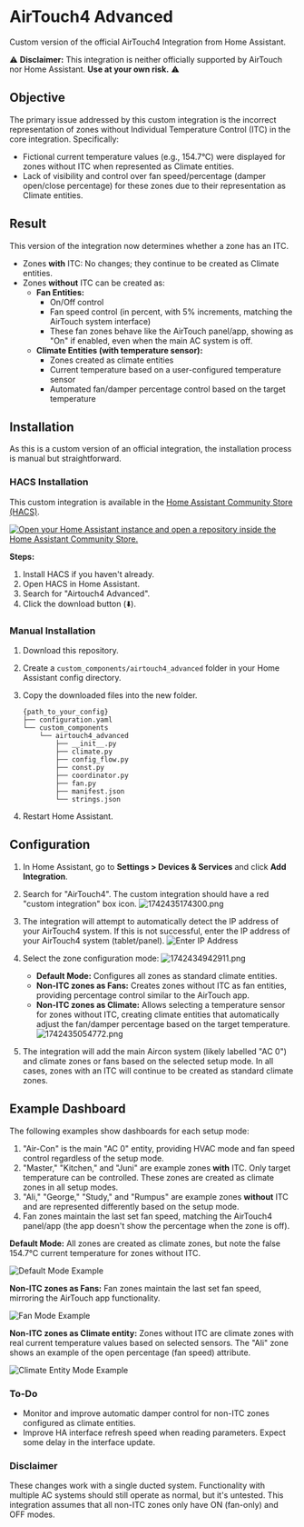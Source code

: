# AirTouch4 Advanced

Custom version of the official AirTouch4 Integration from Home Assistant.

⚠️ **Disclaimer:** This integration is neither officially supported by AirTouch nor Home Assistant. **Use at your own risk.** ⚠️

## Objective

The primary issue addressed by this custom integration is the incorrect representation of zones without Individual Temperature Control (ITC) in the core integration. Specifically:

* Fictional current temperature values (e.g., 154.7°C) were displayed for zones without ITC when represented as Climate entities.
* Lack of visibility and control over fan speed/percentage (damper open/close percentage) for these zones due to their representation as Climate entities.

## Result

This version of the integration now determines whether a zone has an ITC.

* Zones **with** ITC: No changes; they continue to be created as Climate entities.
* Zones **without** ITC can be created as:
  * **Fan Entities:**
    * On/Off control
    * Fan speed control (in percent, with 5% increments, matching the AirTouch system interface)
    * These fan zones behave like the AirTouch panel/app, showing as "On" if enabled, even when the main AC system is off.
  * **Climate Entities (with temperature sensor):**
    * Zones created as climate entities
    * Current temperature based on a user-configured temperature sensor
    * Automated fan/damper percentage control based on the target temperature

## Installation

As this is a custom version of an official integration, the installation process is manual but straightforward.

### HACS Installation

This custom integration is available in the [Home Assistant Community Store (HACS)](https://hacs.xyz/).

[![Open your Home Assistant instance and open a repository inside the Home Assistant Community Store.](https://my.home-assistant.io/badges/hacs_repository.svg)](https://my.home-assistant.io/redirect/hacs_repository/?owner=doenau&repository=airtouch4_advanced)

**Steps:**

1. Install HACS if you haven't already.
2. Open HACS in Home Assistant.
3. Search for "Airtouch4 Advanced".
4. Click the download button (⬇️).

### Manual Installation

1. Download this repository.
2. Create a `custom_components/airtouch4_advanced` folder in your Home Assistant config directory.
3. Copy the downloaded files into the new folder.

   ```
   {path_to_your_config}
   ├── configuration.yaml
   └── custom_components
       └── airtouch4_advanced
           ├── __init__.py
           ├── climate.py
           ├── config_flow.py
           ├── const.py
           ├── coordinator.py
           ├── fan.py
           ├── manifest.json
           └── strings.json
   ```
4. Restart Home Assistant.

## Configuration

1. In Home Assistant, go to **Settings > Devices & Services** and click **Add Integration**.
2. Search for "AirTouch4". The custom integration should have a red "custom integration" box icon.
   ![1742435174300.png](./1742435174300.png)
3. The integration will attempt to automatically detect the IP address of your AirTouch4 system. If this is not successful, enter the IP address of your AirTouch4 system (tablet/panel).
   ![Enter IP Address](./1741414596830.png)
4. Select the zone configuration mode:
   ![1742434942911.png](./1742434942911.png)

   * **Default Mode:** Configures all zones as standard climate entities.
   * **Non-ITC zones as Fans:** Creates zones without ITC as fan entities, providing percentage control similar to the AirTouch app.
   * **Non-ITC zones as Climate:** Allows selecting a temperature sensor for zones without ITC, creating climate entities that automatically adjust the fan/damper percentage based on the target temperature.
     ![1742435054772.png](./1742435054772.png)
5. The integration will add the main Aircon system (likely labelled "AC 0") and climate zones or fans based on the selected setup mode. In all cases, zones with an ITC will continue to be created as standard climate zones.

## Example Dashboard

The following examples show dashboards for each setup mode:

1. "Air-Con" is the main "AC 0" entity, providing HVAC mode and fan speed control regardless of the setup mode.
2. "Master," "Kitchen," and "Juni" are example zones **with** ITC. Only target temperature can be controlled. These zones are created as climate zones in all setup modes.
3. "Ali," "George," "Study," and "Rumpus" are example zones **without** ITC and are represented differently based on the setup mode.
4. Fan zones maintain the last set fan speed, matching the AirTouch4 panel/app (the app doesn't show the percentage when the zone is off).

**Default Mode:** All zones are created as climate zones, but note the false 154.7°C current temperature for zones without ITC.

![Default Mode Example](./1741415638843.png)

**Non-ITC zones as Fans:** Fan zones maintain the last set fan speed, mirroring the AirTouch app functionality.

![Fan Mode Example](./1741415649486.png)

**Non-ITC zones as Climate entity:** Zones without ITC are climate zones with real current temperature values based on selected sensors. The "Ali" zone shows an example of the open percentage (fan speed) attribute.

![Climate Entity Mode Example](./1741415656794.png)

### To-Do

* Monitor and improve automatic damper control for non-ITC zones configured as climate entities.
* Improve HA interface refresh speed when reading parameters. Expect some delay in the interface update.

### Disclaimer

These changes work with a single ducted system. Functionality with multiple AC systems should still operate as normal, but it's untested. This integration assumes that all non-ITC zones only have ON (fan-only) and OFF modes.
